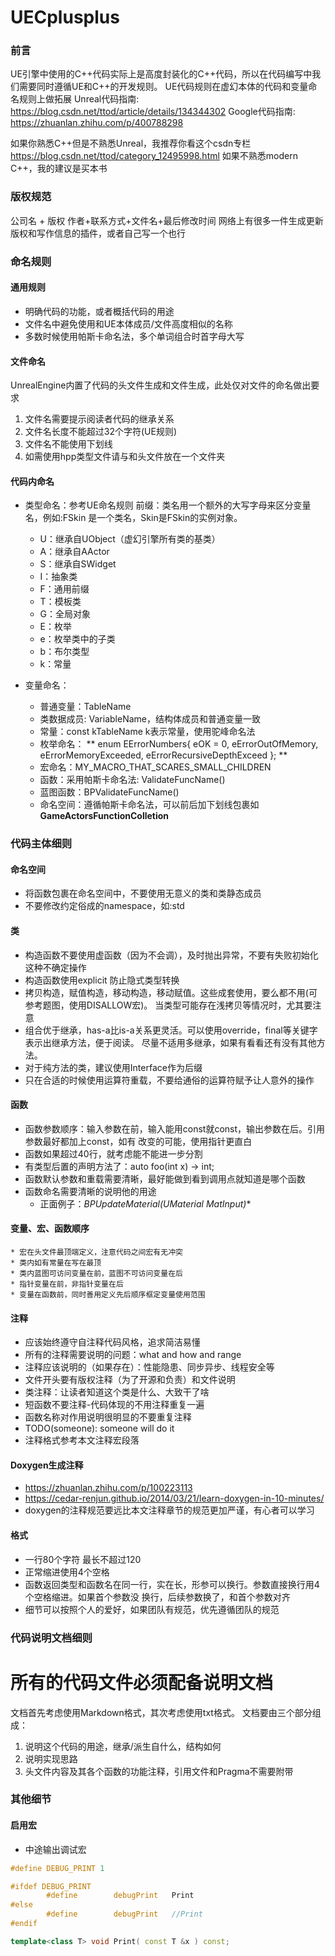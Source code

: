 <!---
   Copyright (C) 2024  All rights reserved.

   Author        : OceanEyeFF
   Email         : fdch00@163.com
   File Name     : UECplusplus.md
   Last Modified : 2024-09-17 19:42
   Describe      : 

--->

UECplusplus
======

### 前言
UE引擎中使用的C++代码实际上是高度封装化的C++代码，所以在代码编写中我们需要同时遵循UE和C++的开发规则。
UE代码规则在虚幻本体的代码和变量命名规则上做拓展
Unreal代码指南: https://blog.csdn.net/ttod/article/details/134344302
Google代码指南: https://zhuanlan.zhihu.com/p/400788298

如果你熟悉C++但是不熟悉Unreal，我推荐你看这个csdn专栏 https://blog.csdn.net/ttod/category_12495998.html
如果不熟悉modern C++，我的建议是买本书

### 版权规范

公司名 + 版权
作者+联系方式+文件名+最后修改时间
网络上有很多一件生成更新版权和写作信息的插件，或者自己写一个也行

### 命名规则

#### 通用规则

* 明确代码的功能，或者概括代码的用途
* 文件名中避免使用和UE本体成员/文件高度相似的名称
* 多数时候使用帕斯卡命名法，多个单词组合时首字母大写

#### 文件命名

UnrealEngine内置了代码的头文件生成和文件生成，此处仅对文件的命名做出要求
1. 文件名需要提示阅读者代码的继承关系
2. 文件名长度不能超过32个字符(UE规则)
3. 文件名不能使用下划线
4. 如需使用hpp类型文件请与和头文件放在一个文件夹

#### 代码内命名

* 类型命名：参考UE命名规则
前缀：类名用一个额外的大写字母来区分变量名，例如:FSkin 是一个类名，Skin是FSkin的实例对象。
	* U：继承自UObject（虚幻引擎所有类的基类）
	* A：继承自AActor
	* S：继承自SWidget
	* I：抽象类
	* F：通用前缀
	* T：模板类
	* G：全局对象
	* E：枚举
	* e：枚举类中的子类
	* b：布尔类型
	* k：常量

* 变量命名：
	* 普通变量：TableName
	* 类数据成员: VariableName，结构体成员和普通变量一致
	* 常量：const kTableName k表示常量，使用驼峰命名法
	* 枚举命名：
	**   enum EErrorNumbers{
		eOK = 0,
		eErrorOutOfMemory,
		eErrorMemoryExceeded,
		eErrorRecursiveDepthExceed
	   }; **
	* 宏命名：MY_MACRO_THAT_SCARES_SMALL_CHILDREN
	* 函数：采用帕斯卡命名法: ValidateFuncName()
	* 蓝图函数：BPValidateFuncName()
	* 命名空间：遵循帕斯卡命名法，可以前后加下划线包裹如 __GameActorsFunctionColletion__

### 代码主体细则

#### 命名空间

* 将函数包裹在命名空间中，不要使用无意义的类和类静态成员
* 不要修改约定俗成的namespace，如:std

#### 类

* 构造函数不要使用虚函数（因为不会调），及时抛出异常，不要有失败初始化这种不确定操作
* 构造函数使用explicit 防止隐式类型转换
* 拷贝构造，赋值构造，移动构造，移动赋值。这些成套使用，要么都不用(可参考题图，使用DISALLOW宏)。
  当类型可能存在浅拷贝等情况时，尤其要注意
* 组合优于继承，has-a比is-a关系更灵活。可以使用override，final等关键字表示出继承方法，便于阅读。
  尽量不适用多继承，如果有看看还有没有其他方法。
* 对于纯方法的类，建议使用Interface作为后缀
* 只在合适的时候使用运算符重载，不要给通俗的运算符赋予让人意外的操作

#### 函数
* 函数参数顺序：输入参数在前，输入能用const就const，输出参数在后。引用参数最好都加上const，如有
  改变的可能，使用指针更直白
* 函数如果超过40行，就考虑能不能进一步分割
* 有类型后置的声明方法了：auto foo(int x) -> int;
* 函数默认参数和重载需要清晰，最好能做到看到调用点就知道是哪个函数
* 函数命名需要清晰的说明他的用途
	* 正面例子：**BPUpdateMaterial(UMaterial* MatInput)**

#### 变量、宏、函数顺序
	* 宏在头文件最顶端定义，注意代码之间宏有无冲突
	* 类内如有常量在写在最顶
	* 类内蓝图可访问变量在前，蓝图不可访问变量在后
	* 指针变量在前，非指针变量在后
	* 变量在函数前，同时善用定义先后顺序框定变量使用范围

#### 注释
* 应该始终遵守自注释代码风格，追求简洁易懂
* 所有的注释需要说明的问题：what and how and range
* 注释应该说明的（如果存在）：性能隐患、同步异步、线程安全等
* 文件开头要有版权注释（为了开源和负责）和文件说明
* 类注释：让读者知道这个类是什么、大致干了啥
* 短函数不要注释-代码体现的不用注释重复一遍
* 函数名称对作用说明很明显的不要重复注释
* TODO(someone): someone will do it
* 注释格式参考本文注释宏段落

#### Doxygen生成注释
* https://zhuanlan.zhihu.com/p/100223113
* https://cedar-renjun.github.io/2014/03/21/learn-doxygen-in-10-minutes/
* doxygen的注释规范要远比本文注释章节的规范更加严谨，有心者可以学习

#### 格式
* 一行80个字符 最长不超过120
* 正常缩进使用4个空格
* 函数返回类型和函数名在同一行，实在长，形参可以换行。参数直接换行用4个空格缩进。如果首个参数没
  换行，后续参数换了，和首个参数对齐
* 细节可以按照个人的爱好，如果团队有规范，优先遵循团队的规范

### 代码说明文档细则

# 所有的代码文件必须配备说明文档

文档首先考虑使用Markdown格式，其次考虑使用txt格式。
文档要由三个部分组成：
1. 说明这个代码的用途，继承/派生自什么，结构如何
2. 说明实现思路
3. 头文件内容及其各个函数的功能注释，引用文件和Pragma不需要附带

### 其他细节

#### 启用宏

* 中途输出调试宏
```c++
#define DEBUG_PRINT 1

#ifdef DEBUG_PRINT
        #define        debugPrint   Print
#else
        #define        debugPrint   //Print
#endif

template<class T> void Print( const T &x ) const;

```

